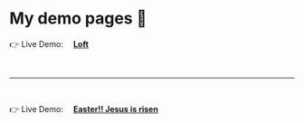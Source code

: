 <h1>My demo pages 🏁</h1>
<p>
  👉 Live Demo: &emsp;<a href="https://bakayserg.github.io/LOFT/" target="_blank"><b>Loft</b></a>
</p>
<br>
<hr>
<br>
<p>
  👉 Live Demo: &emsp;<a href="https://bakayserg.github.io/jesus%20love%20you/" target="_blank"><b>Easter!! Jesus is risen</b></a>
</p>
